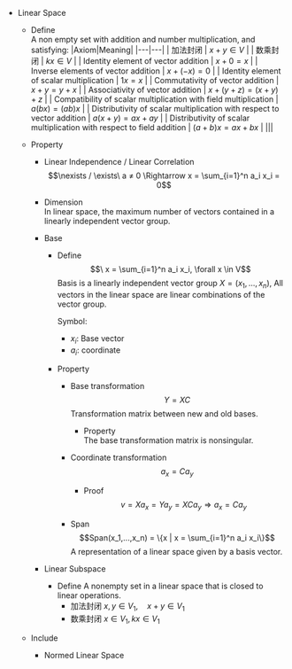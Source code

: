 * Linear Space
  - Define  
    A non empty set with addition and number multiplication, and satisfying:
    |Axiom|Meaning|
    |---|---|
    | 加法封闭 | $x+y \in V$ |
    | 数乘封闭 | $k x \in V$ |
    | Identity element of vector addition | $x+0=x$ |
    | Inverse elements of vector addition | $x+(-x) = 0$ |
    | Identity element of scalar multiplication | $1x = x$ |
    | Commutativity of vector addition | $x+y = y+x$ |
    | Associativity of vector addition | $x+(y+z) = (x+y) +z$ |
    | Compatibility of scalar multiplication with field multiplication | $a(bx) = (a b)x$ |
    | Distributivity of scalar multiplication with respect to vector addition | $a(x+y) = a x + a y$ |
    | Distributivity of scalar multiplication with respect to field addition | $(a+b)x = ax+bx$ |
    |||

  - Property
    - Linear Independence / Linear Correlation
      $$\nexists / \exists\ a ≠ 0 \Rightarrow x = \sum_{i=1}^n a_i x_i = 0$$ 

    - Dimension  
      In linear space, the maximum number of vectors contained in a linearly independent vector group.

    * Base 
      - Define
        $$\ x = \sum_{i=1}^n a_i x_i, \forall x \in V$$
        Basis is a linearly independent vector group $X = (x_1, ... , x_n)$, All vectors in the linear space are linear combinations of the vector group.

        Symbol:
        - $x_i$: Base vector
        - $a_i$: coordinate

      - Property 
        - Base transformation  
          $$Y = X C$$
          Transformation matrix between new and old bases.

          - Property  
            The base transformation matrix is nonsingular.

        - Coordinate transformation
          $$a_x = C a_y$$
          
          - Proof
            $$v = X a_x = Y a_y = X C a_y \Rightarrow a_x = C a_y$$

        - Span
          $$Span(x_1,...,x_n) = \{x | x = \sum_{i=1}^n a_i x_i\}$$ 
          A representation of a linear space given by a basis vector.

    * Linear Subspace
      - Define
        A nonempty set in a linear space that is closed to linear operations.
        - 加法封闭 $x,y\in V_1 ,\quad x+y \in V_1$
        - 数乘封闭 $x \in V_1, k x \in V_1$

  - Include
    * Normed Linear Space
    